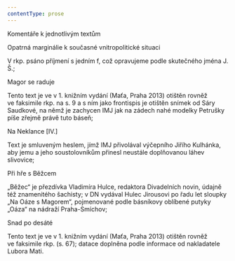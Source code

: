 ```yaml
---
contentType: prose
---
```


<section>

Komentáře k jednotlivým textům

Opatrná marginálie k současné vnitropolitické situaci

V rkp. psáno příjmení s jedním f, což opravujeme podle skutečného jména J. Š.;

Magor se raduje

Tento text je ve v 1. knižním vydání (Maťa, Praha 2013) otištěn rovněž ve faksimile rkp. na s. 9 a s ním jako frontispis je otištěn snímek od Sáry Saudkové, na němž je zachycen IMJ jak na zádech nahé modelky Petrušky píše zřejmě právě tuto báseň;

Na Neklance \[IV.\]

Text je smluveným heslem, jímž IMJ přivolával výčepního Jiřího Kulhánka, aby jemu a jeho soustolovníkům přinesl neustále doplňovanou láhev slivovice;

Při hře s Běžcem

„Běžec“ je přezdívka Vladimíra Hulce, redaktora Divadelních novin, údajně též znamenitého šachisty; v DN vydával Hulec Jirousovi po řadu let sloupky „Na Oáze s Magorem“, pojmenované podle básníkovy oblíbené putyky „Oáza“ na nádraží Praha-Smíchov;

Snad po desáté

Tento text je ve v 1. knižním vydání (Maťa, Praha 2013) otištěn rovněž ve faksimile rkp. (s. 67); datace doplněna podle informace od nakladatele Lubora Mati.

</section>
